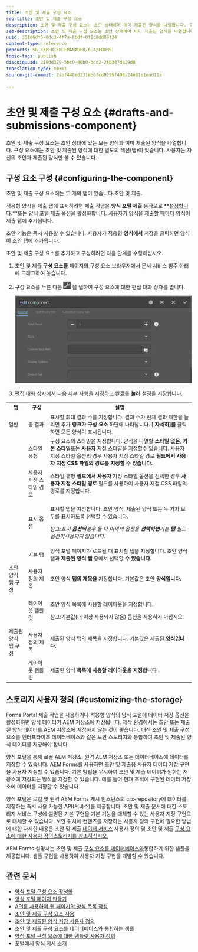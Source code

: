 ```yaml
---
title: 초안 및 제출 구성 요소
seo-title: 초안 및 제출 구성 요소
description: 초안 및 제출 구성 요소는 초안 상태이며 이미 제출된 양식을 나열합니다. 구성 요소의 모양과 스타일을 사용자 정의할 수 있습니다.
seo-description: 초안 및 제출 구성 요소는 초안 상태이며 이미 제출된 양식을 나열합니다. 구성 요소의 모양과 스타일을 사용자 정의할 수 있습니다.
uuid: 351d6df5-0dc3-4f7a-8bdf-0f1c8dd80f34
content-type: reference
products: SG_EXPERIENCEMANAGER/6.4/FORMS
topic-tags: publish
discoiquuid: 219dd379-5bc9-40b0-bdc2-2fb347da29d8
translation-type: tm+mt
source-git-commit: 2abf448e0231eb6fcd9295f498a24e81e1ead11a

---
```



# 초안 및 제출 구성 요소 {#drafts-and-submissions-component}

초안 및 제출 구성 요소는 초안 상태에 있는 모든 양식과 이미 제출된 양식을 나열합니다. 구성 요소에는 초안 및 제출된 양식에 대한 별도의 섹션(탭)이 있습니다. 사용자는 자신의 초안과 제출된 양식만 볼 수 있습니다.

## 구성 요소 구성 {#configuring-the-component}

초안 및 제출 구성 요소에는 두 개의 탭이 있습니다.초안 및 제출.

적응형 양식을 제출 탭에 표시하려면 제출 작업을 **양식 포털 제출** 동작으로 **[설정합니다](/help/forms/using/configuring-submit-actions.md).**또는 양식 포털 제출 옵션을 활성화합니다. 사용자가 양식을 제출할 때마다 양식이 제출 탭에 추가됩니다.

초안 기능은 즉시 사용할 수 있습니다. 사용자가 적응형 **양식에서** 저장을 클릭하면 양식이 초안 탭에 추가됩니다.

초안 및 제출 구성 요소를 추가하고 구성하려면 다음 단계를 수행하십시오.

1. 초안 및 제출 **구성 요소를** 페이지의 구성 요소 브라우저에서 문서 서비스 범주 아래에 드래그하여 놓습니다.
1. 구성 요소를 누른 다음 ![settings_icon](assets/settings_icon.png) 을 탭하여 구성 요소에 대한 편집 대화 상자를 엽니다.

   ![초안 및 제출 구성 요소](assets/drafts-submissions-edit.png)

1. 편집 대화 상자에서 다음 세부 사항을 지정하고 완료를 **눌러** 설정을 저장합니다.

<table>
 <tbody>
  <tr>
   <th>탭</th>
   <th>구성</th>
   <th>설명</th>
  </tr>
  <tr>
   <td>일반</td>
   <td>총 결과</td>
   <td>표시할 최대 결과 수를 지정합니다. 결과 수가 전체 결과 제한을 늘리면 추가 <strong>링크가 구성 요소 </strong>하단에 나타납니다. [ <strong>자세히]를 </strong>클릭하면 모든 양식이 표시됩니다. </td>
  </tr>
  <tr>
   <td> </td>
   <td>스타일 유형</td>
   <td>구성 요소의 스타일을 지정합니다. 양식을 나열할 <strong>스타일 없음</strong>, <strong>기본 스타일</strong>또는 <strong>사용자</strong> 지정 스타일을 지정할수 있습니다. 사용자 지정 스타일 옵션의 경우 사용자 지정 스타일 경로 <strong>필드에서 </strong><strong>사용자 지정 CSS 파일의 경로를 지정할 수 있습니다.</strong></td>
  </tr>
  <tr>
   <td> </td>
   <td>사용자 지정 스타일 경로</td>
   <td>스타일 유형 <strong>필드에서 사용자</strong> 지정 스타일 <strong></strong> 옵션을 선택한 경우 <strong>사용자 지정 스타일 경로</strong> 필드를 사용하여 사용자 지정 CSS 파일의경로를 지정합니다. </td>
  </tr>
  <tr>
   <td> </td>
   <td>표시 옵션</td>
   <td><p>표시할 탭을 지정합니다. 초안 양식, 제출된 양식 또는 두 가지 모두를 표시하도록 선택할 수 있습니다. </p> <p><strong></strong> 참고<em>:표시 <strong>옵션의</strong>경우 둘 다 이외의 옵션을 <strong>선택하면</strong>기본 <strong>탭</strong> 필드 옵션이사용되지 않습니다.</em></p> </td>
  </tr>
  <tr>
   <td> </td>
   <td>기본 탭</td>
   <td>양식 포털 페이지가 로드될 때 표시할 탭을 지정합니다. 초안 양식 탭과 <strong>제출된 양식 탭</strong> 중에서 선택할 <strong>수 있습니다</strong>.</td>
  </tr>
  <tr>
   <td>초안 양식 탭 구성</td>
   <td>사용자 정의 제목</td>
   <td>초안 양식 <strong>탭의 제목을</strong> 지정합니다. 기본값은 초안 <strong>양식입니다.</strong></td>
  </tr>
  <tr>
   <td> </td>
   <td>레이아웃 템플릿</td>
   <td><p>초안 양식 목록에 사용할 레이아웃을 지정합니다.</p> <p><strong></strong> 참고:기본값(더 이상 사용되지 않음) 옵션을 사용하지 마십시오.<br /> </p> </td>
  </tr>
  <tr>
   <td>제출된 양식 탭 구성</td>
   <td>사용자 정의 제목 </td>
   <td>제출된 양식 <strong></strong>탭의 제목을 지정합니다. 기본값은 제출된 <strong>양식입니다.</strong></td>
  </tr>
  <tr>
   <td> </td>
   <td>레이아웃 템플릿</td>
   <td>제출된 양식<strong> 목록에 사용할 레이아웃을 지정합니다 </strong>. </td>
  </tr>
 </tbody>
</table>

## 스토리지 사용자 정의 {#customizing-the-storage}

Forms Portal 제출 작업을 사용하거나 적응형 양식의 양식 포털에 데이터 저장 옵션을 활성화하면 양식 데이터가 AEM 저장소에 저장됩니다. 제작 환경에서는 초안 또는 제출된 양식 데이터를 AEM 저장소에 저장하지 않는 것이 좋습니다. 대신 초안 및 제출 구성 요소를 엔터프라이즈 데이터베이스와 같은 보안 스토리지와 통합하여 초안 및 제출된 양식 데이터를 저장해야 합니다.

양식 포털을 통해 로컬 AEM 저장소, 원격 AEM 저장소 또는 데이터베이스에 데이터를 저장할 수 있습니다. AEM Forms를 사용하면 초안 및 제출용 사용자 데이터 저장 구현을 사용자 지정할 수 있습니다. 기본 방법을 무시하여 초안 및 제출 데이터가 원하는 저장소에 저장되는 방식을 지정할 수 있습니다. 예를 들어 현재 조직에 구현된 데이터 저장소에 데이터를 저장할 수 있습니다.

양식 포털은 로컬 및 원격 AEM Forms 게시 인스턴스의 crx-repository에 데이터를 저장하는 즉시 사용 가능한 API(서비스)를 제공합니다. 초안 및 제출 [](/help/forms/using/configuring-draft-submission-storage.md) 문서에 대한 스토리지 서비스 구성에 설명된 기본 구현을 기본 기능을 대체할 수 있는 사용자 지정 구현으로 대체할 수 있습니다. 보안 위치에 컨텐츠를 저장하는 사용자 정의 구현에 필요한 방법에 대한 자세한 내용은 초안 및 제출 [데이터 서비스](/help/forms/using/custom-draft-submission-data-services.md) 사용자 정의 및 초안 및 제출 [구성 요소에 대한 사용자 정의스토리지를 참조하십시오.](/help/forms/using/adding-custom-storage-provider-forms.md)

AEM Forms 설명서는 초안 및 제출 [구성 요소를 데이터베이스와](https://helpx.adobe.com/in/experience-manager/6-4/forms/using/integrate-draft-submission-database.html)통합하기 위한 샘플을 제공합니다. 샘플 구현을 사용하여 사용자 지정 구현을 개발할 수 있습니다.

## 관련 문서

* [양식 포털 구성 요소 활성화](/help/forms/using/enabling-forms-portal-components.md)
* [양식 포털 페이지 만들기](/help/forms/using/creating-form-portal-page.md)
* [API를 사용하여 웹 페이지의 양식 목록 작성](/help/forms/using/listing-forms-webpage-using-apis.md)
* [초안 및 제출 구성 요소 사용](/help/forms/using/draft-submission-component.md)
* [초안 및 제출된 양식 저장 사용자 정의](/help/forms/using/draft-submission-component.md)
* [초안 및 제출 구성 요소를 데이터베이스와 통합하는 샘플](/help/forms/using/integrate-draft-submission-database.md)
* [양식 포털 구성 요소에 대한 템플릿 사용자 정의](/help/forms/using/customizing-templates-forms-portal-components.md)
* [포털에서 양식 게시 소개](/help/forms/using/introduction-publishing-forms.md)
